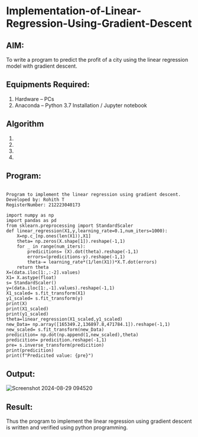 # Implementation-of-Linear-Regression-Using-Gradient-Descent

## AIM:
To write a program to predict the profit of a city using the linear regression model with gradient descent.

## Equipments Required:
1. Hardware – PCs
2. Anaconda – Python 3.7 Installation / Jupyter notebook

## Algorithm
1. 
2. 
3. 
4. 

## Program:
```

Program to implement the linear regression using gradient descent.
Developed by: Rohith T
RegisterNumber: 212223040173

import numpy as np
import pandas as pd
from sklearn.preprocessing import StandardScaler
def linear_regression(X1,y,learning_rate=0.1,num_iters=1000):
    X=np.c_[np.ones(len(X1)),X1]
    theta= np.zeros(X.shape[1]).reshape(-1,1)
    for _ in range(num_iters):
        predicitions= (X).dot(theta).reshape(-1,1)
        errors=(predicitions-y).reshape(-1,1)
        theta-= learning_rate*(1/len(X1))*X.T.dot(errors)
    return theta
X=(data.iloc[1:,:-2].values)
X1= X.astype(float)
s= StandardScaler()
y=(data.iloc[1:,-1].values).reshape(-1,1)
X1_scaled= s.fit_transform(X1)
y1_scaled= s.fit_transform(y)
print(X)
print(X1_scaled)
print(y1_scaled)
theta=linear_regression(X1_scaled,y1_scaled)
new_Data= np.array([165349.2,136897.8,471784.1]).reshape(-1,1)
new_scaled= s.fit_transform(new_Data)
predicition= np.dot(np.append(1,new_scaled),theta)
predicition= predicition.reshape(-1,1)
pre= s.inverse_transform(predicition)
print(predicition)
print(f"Predicited value: {pre}") 

```

## Output:

![Screenshot 2024-08-29 094520](https://github.com/user-attachments/assets/40269f33-3a4e-4d9e-a324-27cd8f62b68c)


## Result:
Thus the program to implement the linear regression using gradient descent is written and verified using python programming.
